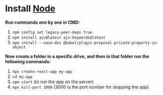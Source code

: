 # Install [Node](https://nodejs.org/en/download)

**Run commands one by one in CMD:**

1. `npm config set legacy-peer-deps true`
2. `npm install ajv@latest ajv-keywords@latest`
3. `npm install --save-dev @babel/plugin-proposal-private-property-in-object`

**Now create a folder in a specific drive, and then in that folder run the following commands:**

1. `npx create-react-app my-app`
2. `cd my-app`
3. `npm start` (to run the app on the server)
4. `npx kill-port 3000` (3000 is the port number for stopping the app)
